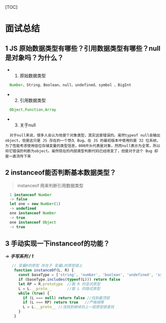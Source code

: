 [TOC]
# 面试总结
## 1 JS 原始数据类型有哪些？引用数据类型有哪些？null是对象吗？为什么？
- 1) 原始数据类型
```javascript
  Number、String、Boolean、null、undefined、symbol 、BigInt
```
- 2) 引用数据类型
```Javascript
  Object,Function,Array 
```
- 3) 关于null
```text
  对于null来说，很多人会认为他是个对象类型，其实这是错误的。虽然typeof null会输出object，但是这只是 JS 存在的一个悠久 Bug。在 JS 的最初版本中使用的是 32 位系统，为了性能考虑使用低位存储变量的类型信息，000开头代表是对象，然而null表示为全零，所以将它错误的判断为object。虽然现在的内部类型判断代码已经改变了，但是对于这个 Bug 却是一直流传下来
```
## 2 instanceof能否判断基本数据类型？
> instanceof 用来判断引用数据类型
```Javascript
  1 instanceof Number
  -> false
  let one = new Number(1)
  -> undefined
  one instanceof Number
  -> true
  one instanceof Object
  -> true
```
## 3 手动实现一下instanceof的功能？
=> **_手写系列 / 1_**
```Javascript
   // 变量R的原型 存在于 变量L的原型链上
    function instanceOf(L, R) {
      const baseType = ['string', 'number', 'boolean', 'undefined', 'symbol']
      if (baseType.includes(typeof(L))) return false
      let RP = R.prototype  //取 R 的显式原型
      L = L.__proto__       //取 L 的隐式原型
      while (true) {
        if (L === null) return false //找到最顶层
        if (L === RP) return true   //严格相等
        L = L.__proto__ //没找到继续向上一层原型链查找
      }
    }
```